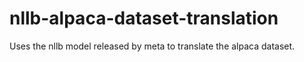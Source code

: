 # nllb-alpaca-dataset-translation

Uses the nllb model released by meta to translate the alpaca dataset.